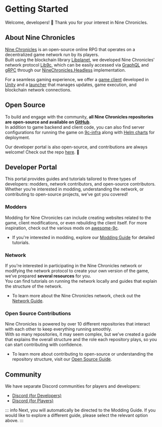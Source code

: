 # **Getting Started**

Welcome, developers! 🎉 Thank you for your interest in Nine Chronicles.

## **About Nine Chronicles**

[Nine Chronicles](https://docs.nine-chronicles.com/introduction) is an open-source online RPG that operates on a decentralized game network run by its players.  
Built using the blockchain library [Libplanet][libplanet], we developed Nine Chronicles' network protocol [Lib9c][lib9c], which can be easily accessed via [GraphQL](https://graphql.org/) and [gRPC](https://grpc.io/) through our [NineChronicles.Headless][nc-headless] implementation.  

For a seamless gaming experience, we offer a [game client][nc-unity] developed in [Unity][unity] and a [launcher][nc-launcher] that manages updates, game execution, and blockchain network connections.

[nc]: https://nine-chronicles.com  
[libplanet]: https://github.com/planetarium/libplanet  
[unity]: https://unity.com/  
[lib9c]: https://github.com/planetarium/lib9c  
[nc-headless]: https://github.com/planetarium/NineChronicles.Headless  
[nc-unity]: https://github.com/planetarium/NineChronicles  
[nc-launcher]: https://github.com/planetarium/9c-launcher

## **Open Source**

To build and engage with the community, **all Nine Chronicles repositories are open-source and available on [GitHub](https://github.com/planetarium)**.  
In addition to game backend and client code, you can also find server configurations for running the game on [9c-infra](https://github.com/planetarium/9c-infra) along with [Helm charts](https://helm.sh/) for deployment.

Our developer portal is also open-source, and contributions are always welcome! Check out the repo [here](https://github.com/planetarium/www.nine-chronicles.dev). 🌟

## **Developer Portal**

This portal provides guides and tutorials tailored to three types of developers: modders, network contributors, and open-source contributors. Whether you’re interested in modding, understanding the network, or contributing to open-source projects, we’ve got you covered!

### **Modders**

Modding for Nine Chronicles can include creating websites related to the game, client modifications, or even rebuilding the client itself. For more inspiration, check out the various mods on [awesome-9c](https://github.com/planetarium/awesome-9c).

- If you're interested in modding, explore our [Modding Guide](./modding/getting-started.md) for detailed tutorials.

### **Network**

If you're interested in participating in the Nine Chronicles network or modifying the network protocol to create your own version of the game, we’ve prepared **several resources** for you.  
You can find tutorials on running the network locally and guides that explain the structure of the network.

- To learn more about the Nine Chronicles network, check out the [Network Guide](./network/getting-started).

### **Open Source Contributions**

Nine Chronicles is powered by over 10 different repositories that interact with each other to keep everything running smoothly.  
With so many repositories, it may seem complex, but we’ve created a guide that explains the overall structure and the role each repository plays, so you can start contributing with confidence.

- To learn more about contributing to open-source or understanding the repository structure, visit our [Open Source Guide](./contributing/getting-started).

## **Community**

We have separate Discord communities for players and developers:  

- [Discord (for Developers)](https://discord.gg/4CNrH7swAm)  
- [Discord (for Players)](https://discord.gg/planetarium)

::: info
Next, you will automatically be directed to the Modding Guide. If you would like to explore a different guide, please select the relevant option above.
:::
